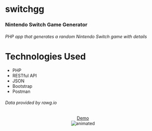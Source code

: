 # switchgg
### Nintendo Switch Game Generator
###### PHP app that generates a random Nintendo Switch game with details

# Technologies Used
- PHP
- RESTful API
- JSON
- Bootstrap
- Postman

###### Data provided by rawg.io

<p align="center">
    <a href="https://tshedrick.com/switchgg/index.php">Demo</a><br>
    <img src="https://media.giphy.com/media/bLfVcOBkS531uL5NlJ/giphy-downsized.gif" alt="animated">
<p>
